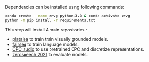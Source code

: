 Dependencies can be installed using following commands:

```bash
conda create --name zrvg python=3.8 & conda activate zrvg
python -m pip install -r requirements.txt
```

This step will install 4 main repositories : 
* [platalea](https://github.com/spokenlanguage/platalea/tree/zerospeech21-vg) to train train visually grounded models.
* [fairseq](https://github.com/fairseq/fairseq) to train language models.
* [CPC_audio](https://github.com/tuanh208/CPC_audio/tree/zerospeech) to use pretrained CPC and discretize representations.
* [zerospeech 2021](https://github.com/bootphon/zerospeech2021) to evaluate models.